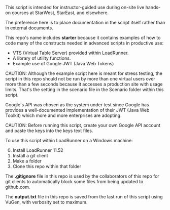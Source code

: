 This script is intended for instructor-guided use during on-site live hands-on courses at StarWest, StarEast, and elsewhere.

The preference here is to place documentation in the script itself rather than in external documents.

This repo's name includes <strong>starter</strong> because it contains examples of how to code many of the constructs needed in advanced scripts in productive use:

 * VTS (Virtual Table Server) provided within LoadRunner.
 * A library of utility functions.
 * Example use of Google JWT (Java Web Tokens) 

CAUTION: Although the example script here is meant for stress testing, the script in this repo should not be run by more than one virtual users over more than a few seconds because it accesses a production site with usage limits.
That's the setting in the scenario file in the Scenario folder within this script.

Google's API was chosen as the system under test since Google has provides a well-documented implementation of their JWT (Java Web Toolkit) which more and more enterprises are adopting.

CAUTION: Before running this script, create your own Google API account and paste the keys into the keys text files.

To use this script within LoadRunner on a Windows machine:

 0. Install LoadRunner 11.52
 0. Install a git client 
 0. Make a folder 
 1. Clone this repo within that folder

The <strong>.gitignore</strong> file in this repo is used by the collaborators of this repo for git clients to automatically block some files from being updated to github.com.

The <strong>output.txt</strong> file in this repo is saved from the last run of this script using VuGen, with verbosity set to maximum.
